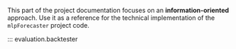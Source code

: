 This part of the project documentation focuses on
an **information-oriented** approach. Use it as a
reference for the technical implementation of the
`mlpForecaster` project code.

::: evaluation.backtester